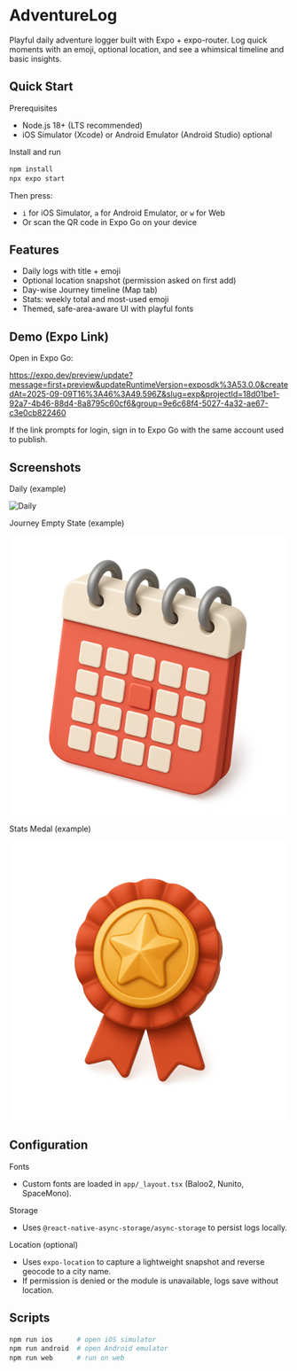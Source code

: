 # AdventureLog

Playful daily adventure logger built with Expo + expo-router. Log quick moments with an emoji, optional location, and see a whimsical timeline and basic insights.

## Quick Start

Prerequisites
- Node.js 18+ (LTS recommended)
- iOS Simulator (Xcode) or Android Emulator (Android Studio) optional

Install and run
```bash
npm install
npx expo start
```
Then press:
- `i` for iOS Simulator, `a` for Android Emulator, or `w` for Web
- Or scan the QR code in Expo Go on your device

## Features
- Daily logs with title + emoji
- Optional location snapshot (permission asked on first add)
- Day-wise Journey timeline (Map tab)
- Stats: weekly total and most-used emoji
- Themed, safe-area-aware UI with playful fonts

## Demo (Expo Link)

Open in Expo Go:

https://expo.dev/preview/update?message=first+preview&updateRuntimeVersion=exposdk%3A53.0.0&createdAt=2025-09-09T16%3A46%3A49.596Z&slug=exp&projectId=18d01be1-92a7-4b46-88d4-8a8795c60cf6&group=9e6c68f4-5027-4a32-ae67-c3e0cb822460

If the link prompts for login, sign in to Expo Go with the same account used to publish.

## Screenshots

Daily (example)

![Daily](assets/images/mountain-bike-cuate.png)

Journey Empty State (example)

![Journey Empty](assets/images/calender.png)

Stats Medal (example)

![Stats](assets/images/medal.png)

## Configuration

Fonts
- Custom fonts are loaded in `app/_layout.tsx` (Baloo2, Nunito, SpaceMono).

Storage
- Uses `@react-native-async-storage/async-storage` to persist logs locally.

Location (optional)
- Uses `expo-location` to capture a lightweight snapshot and reverse geocode to a city name.
- If permission is denied or the module is unavailable, logs save without location.

## Scripts
```bash
npm run ios      # open iOS simulator
npm run android  # open Android emulator
npm run web      # run on web
```
